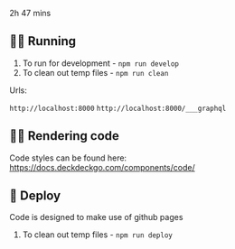 2h 47 mins

## 🏃‍♂️ Running

1. To run for development - `npm run develop`
2. To clean out temp files - `npm run clean`

Urls:

`http://localhost:8000`
`http://localhost:8000/___graphql`

## 👩‍💻 Rendering code

Code styles can be found here:
https://docs.deckdeckgo.com/components/code/

## 💫 Deploy

Code is designed to make use of github pages

1. To clean out temp files - `npm run deploy`
